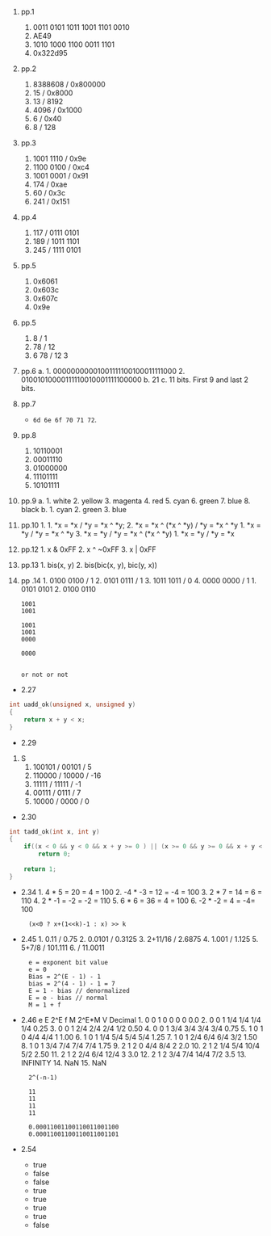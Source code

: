 1. pp.1
    1. 0011 0101 1011 1001 1101 0010
    2. AE49
    3. 1010 1000 1100 0011 1101
    4. 0x322d95
2. pp.2
    1. 8388608 / 0x800000
    2. 15 / 0x8000
    3. 13 / 8192
    4. 4096 / 0x1000
    5. 6 / 0x40
    6. 8 / 128
3. pp.3
    1. 1001 1110 / 0x9e
    2. 1100 0100 / 0xc4
    3. 1001 0001 / 0x91
    4. 174 / 0xae
    5. 60 / 0x3c
    6. 241 / 0x151
4. pp.4
    1. 117 / 0111 0101
    2. 189 / 1011 1101
    3. 245 / 1111 0101
    
5. pp.5
    1. 0x6061
    2. 0x603c
    3. 0x607c
    4. 0x9e
    
6. pp.5
    1. 8 / 1
    2. 78 / 12
    3. 6 78 / 12 3
    
7. pp.6
    a. 
        1. 00000000001001111100100011111000 
        2.   01001010000111110010001111100000
    b. 21
    c. 11 bits. First 9 and last 2 bits.
    
8. pp.7
    - `6d 6e 6f 70 71 72`.

9. pp.8
    1. 10110001
    2. 00011110
    3. 01000000
    4. 11101111
    5. 10101111
    
10. pp.9
    a. 
        1. white
        2. yellow
        3. magenta
        4. red
        5. cyan
        6. green
        7. blue
        8. black
    b. 
        1. cyan
        2. green
        3. blue
        
11. pp.10
        1. 
            1. *x = *x  /   *y = *x ^ *y;
            2. *x = *x ^ (*x ^ *y)  / *y = *x ^ *y
                1. *x = *y  / *y = *x ^ *y
            3. *x = *y  / *y = *x ^ (*x ^ *y)
                1. *x = *y  / *y = *x
                
12. pp.12
        1. x & 0xFF
        2. x ^ ~0xFF
        3. x | 0xFF
        
13. pp.13
        1. bis(x, y)
        2. bis(bic(x, y), bic(y, x))
        
14. pp .14
        1. 0100 0100 / 1
        2. 0101 0111 / 1
        3. 1011 1011 / 0
        4. 0000 0000 / 1
        1. 0101 0101
        2. 0100 0110
        
        1001
        1001
        
        1001
        1001
        0000
        
        0000
        
        
        or not or not
        
- 2.27 
```c
int uadd_ok(unsigned x, unsigned y)
{
    return x + y < x;
}
```

- 2.29

1. S
    1. 100101 / 00101 / 5
    2. 110000 / 10000 / -16
    3. 11111 / 11111 / -1
    4. 00111 / 0111 / 7
    5. 10000 / 0000 / 0
    
- 2.30

```C
int tadd_ok(int x, int y)
{
    if((x < 0 && y < 0 && x + y >= 0 ) || (x >= 0 && y >= 0 && x + y < 0))
        return 0;
        
    return 1;
}
```

- 2.34
        1. 4 * 5 = 20 = 4 = 100
        2. -4 * -3 = 12 = -4 = 100
        3. 2 * 7 = 14 = 6 = 110
        4. 2 * -1 = -2 = -2 = 110
        5. 6 * 6 = 36 = 4 = 100
        6. -2 * -2 = 4 = -4= 100
        
        
        (x<0 ? x+(1<<k)-1 : x) >> k
        
- 2.45
        1. 0.11     /   0.75
        2. 0.0101   /   0.3125
        3. 2+11/16  /   2.6875
        4. 1.001    /   1.125
        5. 5+7/8    /   101.111
        6.          /   11.0011
        
        e = exponent bit value
        e = 0
        Bias = 2^(E - 1) - 1
        bias = 2^(4 - 1) - 1 = 7
        E = 1 - bias // denormalized
        E = e - bias // normal       
        M = 1 + f
- 2.46 
            e   E   2^E f       M       2^E*M   V       Decimal
        1.  0   0   1   0       0       0       0       0.0
        2.  0   0   1   1/4     1/4     1/4     1/4     0.25
        3.  0   0   1   2/4     2/4     2/4     1/2     0.50
        4.  0   0   1   3/4     3/4     3/4     3/4     0.75
        5.  1   0   1   0       4/4     4/4     1       1.00
        6.  1   0   1   1/4     5/4     5/4     5/4     1.25
        7.  1   0   1   2/4     6/4     6/4     3/2     1.50
        8.  1   0   1   3/4     7/4     7/4     7/4     1.75
        9.  2   1   2   0       4/4     8/4     2       2.0
        10. 2   1   2   1/4     5/4     10/4    5/2     2.50
        11. 2   1   2   2/4     6/4     12/4    3       3.0
        12. 2   1   2   3/4     7/4     14/4    7/2     3.5
        13. INFINITY
        14. NaN
        15. NaN
        
        2^(-n-1)
        
        11
        11
        11
        11
        
        0.00011001100110011001100
        0.00011001100110011001101

- 2.54
  - true
  - false
  - false
  - true
  - true
  - true
  - true
  - false